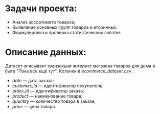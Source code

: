 # Задачи проекта:
-  Анализ ассортимета товаров;
-  Выявление основных групп товаров и вторичных.
-  Формулировка и проверка статистических гипотез.
# Описание данных:

Датасет описывает транзакции интернет магазина товаров для дома и быта "Пока все ещё тут".
Колонки в  *ecommerce_dataset.csv* :

- *date* — дата заказа;
- *customer_id* — идентификатор покупателя;
- *order_id* — идентификатор заказа;
- *product* — наименование товара;
- *quantity* — количество товара в заказе;
- *price* — цена товара.
